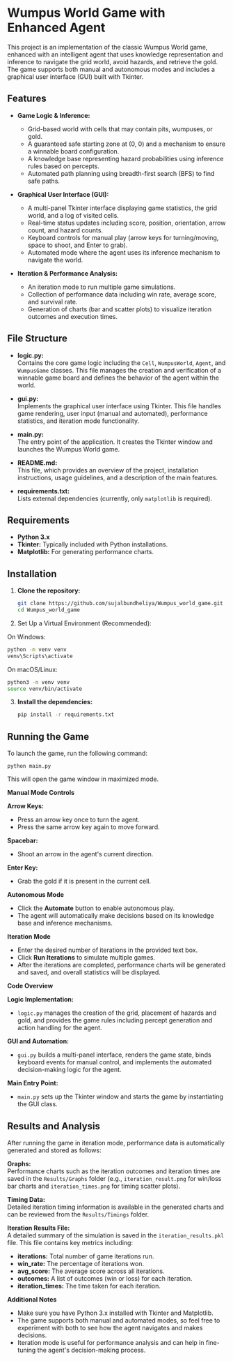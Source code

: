 # Wumpus World Game with Enhanced Agent

This project is an implementation of the classic Wumpus World game, enhanced with an intelligent agent that uses knowledge representation and inference to navigate the grid world, avoid hazards, and retrieve the gold. The game supports both manual and autonomous modes and includes a graphical user interface (GUI) built with Tkinter.

## Features

- **Game Logic & Inference:**
  - Grid-based world with cells that may contain pits, wumpuses, or gold.
  - A guaranteed safe starting zone at (0, 0) and a mechanism to ensure a winnable board configuration.
  - A knowledge base representing hazard probabilities using inference rules based on percepts.
  - Automated path planning using breadth-first search (BFS) to find safe paths.

- **Graphical User Interface (GUI):**
  - A multi-panel Tkinter interface displaying game statistics, the grid world, and a log of visited cells.
  - Real-time status updates including score, position, orientation, arrow count, and hazard counts.
  - Keyboard controls for manual play (arrow keys for turning/moving, space to shoot, and Enter to grab).
  - Automated mode where the agent uses its inference mechanism to navigate the world.

- **Iteration & Performance Analysis:**
  - An iteration mode to run multiple game simulations.
  - Collection of performance data including win rate, average score, and survival rate.
  - Generation of charts (bar and scatter plots) to visualize iteration outcomes and execution times.

## File Structure

- **logic.py:**  
  Contains the core game logic including the `Cell`, `WumpusWorld`, `Agent`, and `WumpusGame` classes. This file manages the creation and verification of a winnable game board and defines the behavior of the agent within the world.

- **gui.py:**  
  Implements the graphical user interface using Tkinter. This file handles game rendering, user input (manual and automated), performance statistics, and iteration mode functionality.

- **main.py:**  
  The entry point of the application. It creates the Tkinter window and launches the Wumpus World game.

- **README.md:**  
  This file, which provides an overview of the project, installation instructions, usage guidelines, and a description of the main features.

- **requirements.txt:**  
  Lists external dependencies (currently, only `matplotlib` is required).

## Requirements

- **Python 3.x**  
- **Tkinter:** Typically included with Python installations.
- **Matplotlib:** For generating performance charts.

## Installation

1. **Clone the repository:**

   ```bash
   git clone https://github.com/sujalbundheliya/Wumpus_world_game.git
   cd Wumpus_world_game


2. Set Up a Virtual Environment (Recommended):

On Windows:

```bash
python -m venv venv
venv\Scripts\activate
```

On macOS/Linux:

```bash
python3 -m venv venv
source venv/bin/activate
```


3. **Install the dependencies:**

    ```bash
    pip install -r requirements.txt

## Running the Game
To launch the game, run the following command:

    python main.py

This will open the game window in maximized mode.

**Manual Mode Controls**

**Arrow Keys:**

- Press an arrow key once to turn the agent.
- Press the same arrow key again to move forward.

**Spacebar:**
- Shoot an arrow in the agent's current direction.

**Enter Key:**
- Grab the gold if it is present in the current cell.

**Autonomous Mode**

- Click the **Automate** button to enable autonomous play.
- The agent will automatically make decisions based on its knowledge base and inference mechanisms.

**Iteration Mode**

- Enter the desired number of iterations in the provided text box.
- Click **Run Iterations** to simulate multiple games.
- After the iterations are completed, performance charts will be generated and saved, and overall statistics will be displayed.

**Code Overview**

**Logic Implementation:**
- `logic.py` manages the creation of the grid, placement of hazards and gold, and provides the game rules including percept generation and action handling for the agent.

**GUI and Automation:**
- `gui.py` builds a multi-panel interface, renders the game state, binds keyboard events for manual control, and implements the automated decision-making logic for the agent.

**Main Entry Point:**
- `main.py` sets up the Tkinter window and starts the game by instantiating the GUI class.

## Results and Analysis

After running the game in iteration mode, performance data is automatically generated and stored as follows:

**Graphs:**  
Performance charts such as the iteration outcomes and iteration times are saved in the `Results/Graphs` folder (e.g., `iteration_result.png` for win/loss bar charts and `iteration_times.png` for timing scatter plots).

**Timing Data:**  
Detailed iteration timing information is available in the generated charts and can be reviewed from the `Results/Timings` folder.

**Iteration Results File:**  
A detailed summary of the simulation is saved in the `iteration_results.pkl` file. This file contains key metrics including:
- **iterations:** Total number of game iterations run.
- **win_rate:** The percentage of iterations won.
- **avg_score:** The average score across all iterations.
- **outcomes:** A list of outcomes (win or loss) for each iteration.
- **iteration_times:** The time taken for each iteration.

**Additional Notes**

- Make sure you have Python 3.x installed with Tkinter and Matplotlib.
- The game supports both manual and automated modes, so feel free to experiment with both to see how the agent navigates and makes decisions.
- Iteration mode is useful for performance analysis and can help in fine-tuning the agent's decision-making process.

